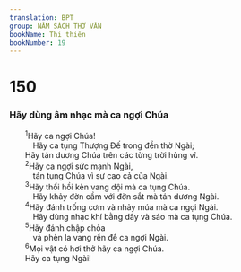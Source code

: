 ```yaml
---
translation: BPT
group: NĂM SÁCH THƠ VĂN
bookName: Thi thiên 
bookNumber: 19
---
```


<div class="title"><h1>150</h1><h3>Hãy dùng âm nhạc mà ca ngợi Chúa</h3></div>
<span class="verse thi_150_1">  <sup>1</sup>Hãy ca ngợi Chúa!<br/>   Hãy ca tụng Thượng Đế trong đền thờ Ngài;<br/>  Hãy tán dương Chúa trên các từng trời hùng vĩ.<br/></span>
<span class="verse thi_150_2">  <sup>2</sup>Hãy ca ngợi sức mạnh Ngài,<br/>   tán tụng Chúa vì sự cao cả của Ngài.<br/></span>
<span class="verse thi_150_3">  <sup>3</sup>Hãy thổi hồi kèn vang dội mà ca tụng Chúa.<br/>   Hãy khảy đờn cầm với đờn sắt mà tán dương Ngài.<br/></span>
<span class="verse thi_150_4">  <sup>4</sup>Hãy đánh trống cơm và nhảy múa mà ca ngợi Ngài.<br/>   Hãy dùng nhạc khí bằng dây và sáo mà ca tụng Chúa.<br/></span>
<span class="verse thi_150_5">  <sup>5</sup>Hãy đánh chập chỏa<br/>   và phèn la vang rền để ca ngợi Ngài.<br/></span>
<span class="verse thi_150_6">  <sup>6</sup>Mọi vật có hơi thở hãy ca ngợi Chúa.<br/>  Hãy ca tụng Ngài!<br/></span>
